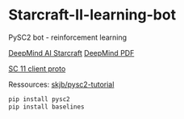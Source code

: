 # Starcraft-II-learning-bot
PySC2 bot - reinforcement learning

[DeepMind AI Starcraft](https://deepmind.com/blog/deepmind-and-blizzard-open-starcraft-ii-ai-research-environment)
[DeepMind PDF](https://deepmind.com/documents/110/sc2le.pdf)


[SC 11 client proto](https://github.com/Blizzard/s2client-proto)


Ressources:
[skjb/pysc2-tutorial](https://github.com/skjb/pysc2-tutorial)

``` python
pip install pysc2
pip install baselines
```
